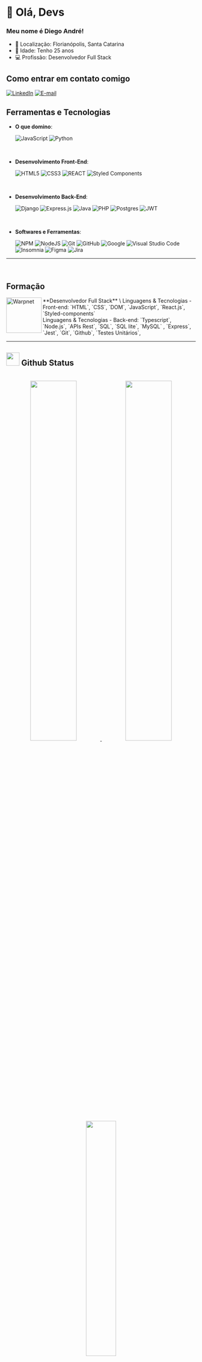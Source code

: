 # 👋 Olá, Devs
### Meu nome é Diego André!

- 📍 Localização: Florianópolis, Santa Catarina
- 🎂 Idade: Tenho 25 anos
- 💻 Profissão: Desenvolvedor Full Stack


## Como entrar em contato comigo
[![LinkedIn](https://img.shields.io/badge/LinkedIn-000?style=for-the-badge&logo=linkedin&logoColor=0E76A8)](https://www.linkedin.com/in/diegoandreleffa/)
[![E-mail](https://img.shields.io/badge/-Email-000?style=for-the-badge&logo=microsoft-outlook&logoColor=007BFF)](mailto:diegoleffa@hotmail.com)


## Ferramentas e Tecnologias
 

 <p align="center">

- **O que domino**:
    
    ![JavaScript](https://img.shields.io/badge/JavaScript%20-%23F7DF1E.svg?style=for-the-badge&logo=javascript&logoColor=black)
    ![Python](https://img.shields.io/badge/Python%20-%2314354C.svg?style=for-the-badge&logo=python&logoColor=white)
    
<br>   
    
- **Desenvolvimento Front-End**:

   ![HTML5](https://img.shields.io/badge/HTML5%20-%23E34F26.svg?style=for-the-badge&logo=html5&logoColor=white)
   ![CSS3](https://img.shields.io/badge/CSS%20-%231572B6.svg?style=for-the-badge&logo=css3&logoColor=white)
   ![REACT](https://img.shields.io/badge/React-20232A?style=for-the-badge&logo=react&logoColor=61DAFB)
   ![Styled Components](https://img.shields.io/badge/styled--components-DB7093?style=for-the-badge&logo=styled-components&logoColor=white)
 
<br>

- **Desenvolvimento Back-End**:

  ![Django](https://img.shields.io/badge/django-%23092E20.svg?style=for-the-badge&logo=django&logoColor=white)
  ![Express.js](https://img.shields.io/badge/express.js-%23404d59.svg?style=for-the-badge&logo=express&logoColor=%2361DAFB)
  ![Java](https://img.shields.io/badge/Java-ED8B00?style=for-the-badge&logo=openjdk&logoColor=white)
  ![PHP](https://img.shields.io/badge/php-%23777BB4.svg?style=for-the-badge&logo=php&logoColor=white)
  ![Postgres](https://img.shields.io/badge/postgres-%23316192.svg?style=for-the-badge&logo=postgresql&logoColor=white)
  ![JWT](https://img.shields.io/badge/JWT-black?style=for-the-badge&logo=JSON%20web%20tokens)
    
<br>


- **Softwares e Ferramentas**:

    ![NPM](https://img.shields.io/badge/NPM-%23CB3837.svg?style=for-the-badge&logo=npm&logoColor=white)
    ![NodeJS](https://img.shields.io/badge/node.js-6DA55F?style=for-the-badge&logo=node.js&logoColor=white)
    ![Git](https://img.shields.io/badge/git-%23F05033.svg?style=for-the-badge&logo=git&logoColor=white)
    ![GitHub](https://img.shields.io/badge/github-%23121011.svg?style=for-the-badge&logo=github&logoColor=white)
    ![Google](https://img.shields.io/badge/google-%234285F4.svg?style=for-the-badge&logo=google&logoColor=white)
    ![Visual Studio Code](https://img.shields.io/badge/Visual%20Studio%20Code-0078d7.svg?style=for-the-badge&logo=visual-studio-code&logoColor=white)
    ![Insomnia](https://img.shields.io/badge/Insomnia-black?style=for-the-badge&logo=insomnia&logoColor=5849BE)
    ![Figma](https://img.shields.io/badge/figma-%23F24E1E.svg?style=for-the-badge&logo=figma&logoColor=white)
    ![Jira](https://img.shields.io/badge/jira-%230A0FFF.svg?style=for-the-badge&logo=jira&logoColor=white)

</p>

---
 
<br>

## Formação
<img align="left" height="94px" width="94px" alt="Warpnet" src="https://yt3.googleusercontent.com/h7EYCYFSVNHD09-7EUqDVOEM9BTDdnuuKuQoSpL-4VjWIjeF-6gDDDdViCp5j2MwzO8LexnKoN0=s900-c-k-c0x00ffffff-no-rj"/>
**Desenvolvedor Full Stack** \
Linguagens & Tecnologias - Front-end: `HTML`, `CSS`, `DOM`, `JavaScript`, `React.js`, `Styled-components`
<br/>Linguagens & Tecnologias - Back-end: `Typescript`, `Node.js`, `APIs Rest`, `SQL`, `SQL lite`, `MySQL` , `Express`, `Jest`, `Git`, `Github`, `Testes Unitários`,

---

## <img src="https://media.giphy.com/media/iY8CRBdQXODJSCERIr/giphy.gif" width="35"><b> Github Status </b>
<br>

<div align="center">
<a href="https://github.com/DiegoAndreLeffa/">
  <img width="49.5%" src="https://github-readme-stats.vercel.app/api?username=DiegoAndreLeffa&show_icons=true&theme=aura&hide_border=true" />
  <img width="49.5%" src="https://github-readme-streak-stats.herokuapp.com/?user=DiegoAndreLeffa&theme=aura&hide_border=true" />
</a>
</div>

<br>
<br>

<div align="center">
<a href="https://github.com/DiegoAndreLeffa/">
  <img width="40%" src="https://github-readme-stats.vercel.app/api/top-langs/?username=DiegoAndreLeffa&langs_count=6&theme=aura&layout=compact&hide_border=true"/>
</a>
</div>
 
<br>

 <div align="center">
 <a href="https://github.com/DiegoAndreLeffa/">
  <img width="40%" src="https://github-profile-summary-cards.vercel.app/api/cards/repos-per-language?username=DiegoAndreLeffa&theme=aura&layout=compact&hide_border=true"/>
  <img width="40%" src="https://github-profile-summary-cards.vercel.app/api/cards/most-commit-language?username=DiegoAndreLeffa&theme=aura&layout=compact&hide_border=true"/>
  </a>

  <br>
</div>
